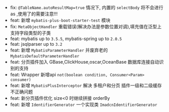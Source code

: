 - fix: `@TableName.autoResultMap=true` 情况下, 内置的 `selectBody` 将不会进行 as ,使用了的需要注意!!!
- feat: 新增 `mybatis-plus-boot-starter-test` 模块
- fix: `MetaObjectHandler` 重载错误(解决办法是参数位置对调),填充值在泛型上支持字段类型的子类
- feat: mybatis up to `3.5.5`, mybatis-spring up to `2.0.5`
- feat: jsqlparser up to `3.2`
- feat: 新增 `MybatisParameterHandler` 并废弃老的 `MybatisDefaultParameterHandler`
- feat: 分页插件加入 GBase,ClickHouse,oscar,OceanBase 数据库连接自动识别的支持
- feat: Wrapper 新增api `not(boolean condition, Consumer<Param> consumer)`
- feat: 新增 `MybatisPlusInterceptor` 解决 多租户和分页 插件一级和二级缓存不正确问题
- feat: 新分页插件优化 size<0 时继续拼接 orderBy
- feat: 新增 `IdentifierGenerator` 一个实现类 `ImadcnIdentifierGenerator`
